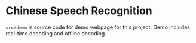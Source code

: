 Chinese Speech Recognition
==========================

`src/demo` is source code for demo webpage for this project. Demo includes real-time decoding and offline decoding.
